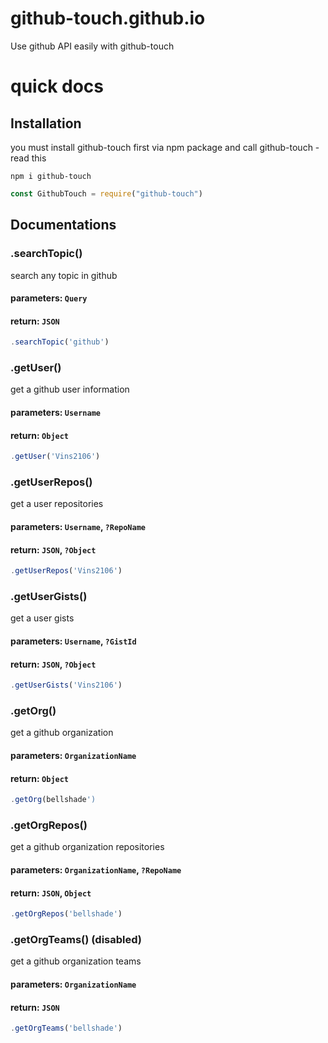 # github-touch.github.io
Use github API easily with github-touch

# quick docs

## Installation
you must install github-touch first via npm package and call github-touch - read this
```
npm i github-touch
```
```js
const GithubTouch = require("github-touch")
```

## Documentations
### .searchTopic()
search any topic in github

#### parameters: `Query`
#### return: `JSON`
```js
.searchTopic('github')
```

### .getUser()
get a github user information

#### parameters: `Username`
#### return: `Object`
```js
.getUser('Vins2106')
```

### .getUserRepos()
get a user repositories

#### parameters: `Username`, `?RepoName`
#### return: `JSON`, `?Object`
```js
.getUserRepos('Vins2106')
```

### .getUserGists()
get a user gists

#### parameters: `Username`, `?GistId`
#### return: `JSON`, `?Object`
```js
.getUserGists('Vins2106')
```

### .getOrg()
get a github organization

#### parameters: `OrganizationName`
#### return: `Object`
```js
.getOrg(bellshade')
```

### .getOrgRepos()
get a github organization repositories

#### parameters: `OrganizationName`, `?RepoName`
#### return: `JSON`, `Object`
```js
.getOrgRepos('bellshade')
```

### .getOrgTeams() (disabled)
get a github organization teams

#### parameters: `OrganizationName`
#### return: `JSON`
```js
.getOrgTeams('bellshade')
```
